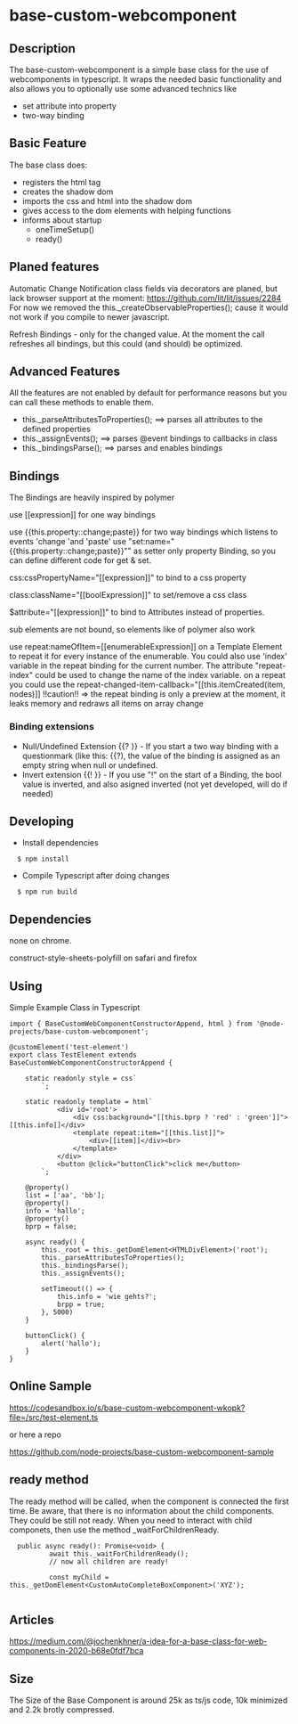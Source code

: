# base-custom-webcomponent

## Description

The base-custom-webcomponent is a simple base class for the use of webcomponents in typescript. It wraps the needed basic functionality and also allows you to optionally use some advanced technics like
- set attribute into property 
- two-way binding

## Basic Feature
The base class does:
- registers the html tag
- creates the shadow dom
- imports the css and html into the shadow dom
- gives access to the dom elements with helping functions
- informs about startup 
  - oneTimeSetup()
  - ready()

## Planed features

Automatic Change Notification class fields via decorators are planed, but lack browser support at the moment: https://github.com/lit/lit/issues/2284
For now we removed the this._createObservableProperties(); cause it would not work if you compile to newer javascript.

Refresh Bindings - only for the changed value.
At the moment the call refreshes all bindings, but this could (and should) be optimized.

## Advanced Features

All the features are not enabled by default for performance reasons but you can call these methods to enable them. 

 - this._parseAttributesToProperties(); ==> parses all attributes to the defined properties
 - this._assignEvents(); ==> parses @event bindings to callbacks in class
 - this._bindingsParse(); ==> parses and enables bindings

## Bindings

The Bindings are heavily inspired by polymer

use [[expression]] for one way bindings

use {{this.property::change;paste}} for two way bindings which listens to events 'change 'and 'paste'
use "set:name="{{this.property::change;paste}}"" as setter only property Binding, so you can define different code for get & set.

css:cssPropertyName="[[expression]]" to bind to a css property

class:className="[[boolExpression]]" to set/remove a css class

$attribute="[[expression]]" to bind to Attributes instead of properties.

sub <template></template> elements are not bound, so elements like <iron-list> of polymer also work

use repeat:nameOfItem=[[enumerableExpression]] on a Template Element to repeat it for every instance of the enumerable.
You could also use 'index' variable in the repeat binding for the current number. The attribute "repeat-index" could be used to change the name of the index variable.
on a repeat you could use the repeat-changed-item-callback="[[this.itemCreated(item, nodes)]]
!!caution!! => the repeat binding is only a preview at the moment, it leaks memory and redraws all items on array change
    
### Binding extensions

 - Null/Undefined Extension {{? }} - If you start a two way binding with a questionmark (like this: {{?), the value of the binding is assigned as an empty string when null or undefined.
 - Invert extension {{! }} - If you use "!" on the start of a Binding, the bool value is inverted, and also asigned inverted (not yet developed, will do if needed)   

## Developing

  * Install dependencies
```
  $ npm install
```

  * Compile Typescript after doing changes
```
  $ npm run build
```

## Dependencies

none on chrome.

construct-style-sheets-polyfill on safari and firefox 

## Using

Simple Example Class in Typescript

```
import { BaseCustomWebComponentConstructorAppend, html } from '@node-projects/base-custom-webcomponent';

@customElement('test-element')
export class TestElement extends BaseCustomWebComponentConstructorAppend {

    static readonly style = css`
        `;

    static readonly template = html`
            <div id='root'>
                <div css:background="[[this.bprp ? 'red' : 'green']]">[[this.info]]</div>
                <template repeat:item="[[this.list]]">
                    <div>[[item]]</div><br>
                </template>
            </div>
            <button @click="buttonClick">click me</button>
        `;
    
    @property()
    list = ['aa', 'bb'];
    @property()
    info = 'hallo';
    @property()
    bprp = false;

    async ready() {
        this._root = this._getDomElement<HTMLDivElement>('root');
        this._parseAttributesToProperties();
        this._bindingsParse();
        this._assignEvents();

        setTimeout(() => {
            this.info = 'wie gehts?';
            brpp = true;
        }, 5000)
    }

    buttonClick() {
        alert('hallo');
    }
}

```

## Online Sample

https://codesandbox.io/s/base-custom-webcomponent-wkopk?file=/src/test-element.ts

or here a repo

https://github.com/node-projects/base-custom-webcomponent-sample

## ready method
The ready method will be called, when the component is connected the first time. Be aware, that there is no information about the child components. They could be still not ready. When you need to interact with child componets, then use the method _waitForChildrenReady.

```
  public async ready(): Promise<void> {
          await this._waitForChildrenReady();
          // now all children are ready!
          
          const myChild = this._getDomElement<CustomAutoCompleteBoxComponent>('XYZ');
  
```

## Articles 

https://medium.com/@jochenkhner/a-idea-for-a-base-class-for-web-components-in-2020-b68e0fdf7bca

## Size

The Size of the Base Component is around 25k as ts/js code, 10k minimized and 2.2k brotly compressed.

